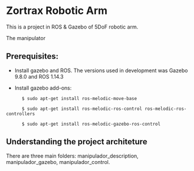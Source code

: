 # Zortrax Robotic Arm
This is a project in ROS & Gazebo of 5DoF robotic arm.

The manipulator


## Prerequisites:
  * Install gazebo and ROS. The versions used in development was Gazebo 9.8.0 and ROS 1.14.3

  * Install gazebo add-ons:
```
      $ sudo apt-get install ros-melodic-move-base

      $ sudo apt-get install ros-melodic-ros-control ros-melodic-ros-controllers

      $ sudo apt-get install ros-melodic-gazebo-ros-control
```
## Understanding the project architeture
  There are three main folders: manipulador_description, manipulador_gazebo, manipulador_control.

